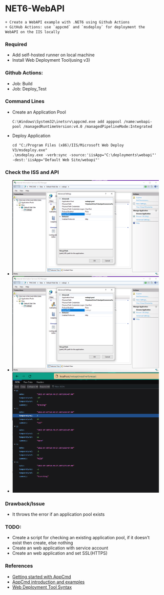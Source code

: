 # NET6-WebAPI
    + Create a WebAPI example with .NET6 using Github Actions
    + GitHub Actions: use `appcmd` and `msdeploy` for deployment the WebAPI on the IIS locally

### Required
+ Add self-hosted runner on local machine
+ Install Web Deployment Tool(using v3)

### Github Actions:
+ Job: Build
+ Job: Deploy_Test

### Command Lines
+ Create an Application Pool
    ```
    C:\Windows\System32\inetsrv\appcmd.exe add apppool /name:webapi-pool /managedRuntimeVersion:v4.0 /managedPipelineMode:Integrated
    ```

+ Deploy Application
    ```
    cd "C:/Program Files (x86)/IIS/Microsoft Web Deploy V3/msdeploy.exe"
    .\msdeploy.exe -verb:sync -source:'iisApp="C:\deployments\webapi"' -dest:'iisApp="Default Web Site/webapi"'
    ```

### Check the ISS and API
+ ![IIS on WebApp](./Images/iis-app-pool.png)
+ ![Application Pool](./Images/iis-app-pool.png)
+ ![WeatherForecast API](./Images/weatherforecast-api.png)

### Drawback/Issue
+ It throws the error if an application pool exists

### TODO:
+ Create a script for checking an existing application pool, if it doesn't exist then create, else nothing
+ Create an web application with service account
+ Create an web application and set SSL(HTTPS)

### References
+ [Getting started with AppCmd](https://docs.microsoft.com/en-us/iis/get-started/getting-started-with-iis/getting-started-with-appcmdexe)
+ [AppCmd introduction and examples](https://www.saotn.org/appcmd-introduction-examples/)
+ [Web Deployment Tool Syntax](https://docs.microsoft.com/en-us/previous-versions/windows/it-pro/windows-server-2008-r2-and-2008/dd569106(v=ws.10))

